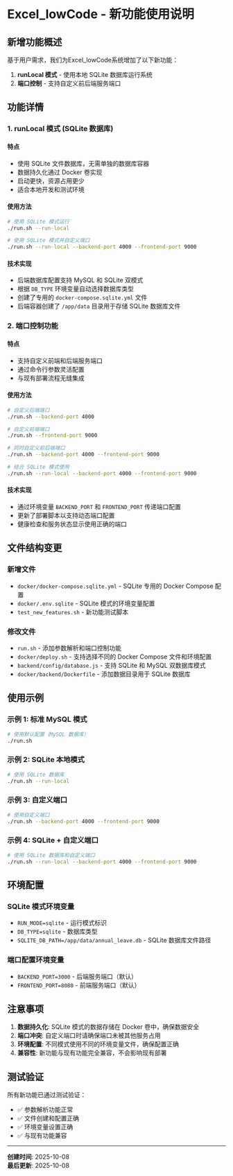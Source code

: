 # Excel_lowCode - 新功能使用说明

## 新增功能概述

基于用户需求，我们为Excel_lowCode系统增加了以下新功能：

1. **runLocal 模式** - 使用本地 SQLite 数据库运行系统
2. **端口控制** - 支持自定义前后端服务端口

## 功能详情

### 1. runLocal 模式 (SQLite 数据库)

#### 特点
- 使用 SQLite 文件数据库，无需单独的数据库容器
- 数据持久化通过 Docker 卷实现
- 启动更快，资源占用更少
- 适合本地开发和测试环境

#### 使用方法
```bash
# 使用 SQLite 模式运行
./run.sh --run-local

# 使用 SQLite 模式并自定义端口
./run.sh --run-local --backend-port 4000 --frontend-port 9000
```

#### 技术实现
- 后端数据库配置支持 MySQL 和 SQLite 双模式
- 根据 `DB_TYPE` 环境变量自动选择数据库类型
- 创建了专用的 `docker-compose.sqlite.yml` 文件
- 后端容器创建了 `/app/data` 目录用于存储 SQLite 数据库文件

### 2. 端口控制功能

#### 特点
- 支持自定义前端和后端服务端口
- 通过命令行参数灵活配置
- 与现有部署流程无缝集成

#### 使用方法
```bash
# 自定义后端端口
./run.sh --backend-port 4000

# 自定义前端端口  
./run.sh --frontend-port 9000

# 同时自定义前后端端口
./run.sh --backend-port 4000 --frontend-port 9000

# 结合 SQLite 模式使用
./run.sh --run-local --backend-port 4000 --frontend-port 9000
```

#### 技术实现
- 通过环境变量 `BACKEND_PORT` 和 `FRONTEND_PORT` 传递端口配置
- 更新了部署脚本以支持动态端口配置
- 健康检查和服务状态显示使用正确的端口

## 文件结构变更

### 新增文件
- `docker/docker-compose.sqlite.yml` - SQLite 专用的 Docker Compose 配置
- `docker/.env.sqlite` - SQLite 模式的环境变量配置
- `test_new_features.sh` - 新功能测试脚本

### 修改文件
- `run.sh` - 添加参数解析和端口控制功能
- `docker/deploy.sh` - 支持选择不同的 Docker Compose 文件和环境配置
- `backend/config/database.js` - 支持 SQLite 和 MySQL 双数据库模式
- `docker/backend/Dockerfile` - 添加数据目录用于 SQLite 数据库

## 使用示例

### 示例 1: 标准 MySQL 模式
```bash
# 使用默认配置（MySQL 数据库）
./run.sh
```

### 示例 2: SQLite 本地模式
```bash
# 使用 SQLite 数据库
./run.sh --run-local
```

### 示例 3: 自定义端口
```bash
# 使用自定义端口
./run.sh --backend-port 4000 --frontend-port 9000
```

### 示例 4: SQLite + 自定义端口
```bash
# 使用 SQLite 数据库和自定义端口
./run.sh --run-local --backend-port 4000 --frontend-port 9000
```

## 环境配置

### SQLite 模式环境变量
- `RUN_MODE=sqlite` - 运行模式标识
- `DB_TYPE=sqlite` - 数据库类型
- `SQLITE_DB_PATH=/app/data/annual_leave.db` - SQLite 数据库文件路径

### 端口配置环境变量
- `BACKEND_PORT=3000` - 后端服务端口（默认）
- `FRONTEND_PORT=8080` - 前端服务端口（默认）

## 注意事项

1. **数据持久化**: SQLite 模式的数据存储在 Docker 卷中，确保数据安全
2. **端口冲突**: 自定义端口时请确保端口未被其他服务占用
3. **环境配置**: 不同模式使用不同的环境变量文件，确保配置正确
4. **兼容性**: 新功能与现有功能完全兼容，不会影响现有部署

## 测试验证

所有新功能已通过测试验证：
- ✅ 参数解析功能正常
- ✅ 文件创建和配置正确
- ✅ 环境变量设置正确
- ✅ 与现有功能兼容

---

**创建时间**: 2025-10-08  
**最后更新**: 2025-10-08
